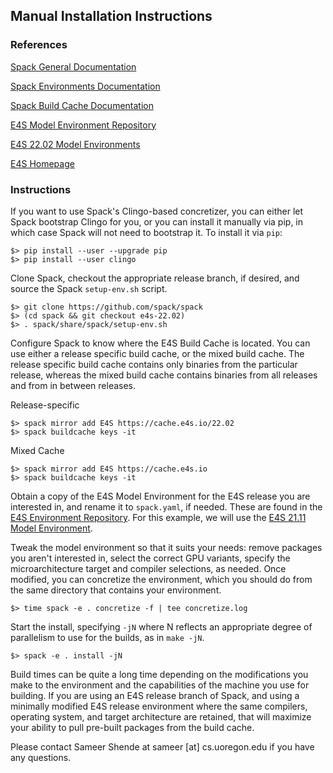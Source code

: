  <style type="text/css" rel="stylesheet">
 pre { text-align: left important!; }
 </style>

## Manual Installation Instructions

### References

[Spack General Documentation](https://spack.readthedocs.io/en/latest/)

[Spack Environments Documentation](https://spack.readthedocs.io/en/latest/environments.html)

[Spack Build Cache Documentation](https://spack.readthedocs.io/en/latest/binary_caches.html)

[E4S Model Environment Repository](https://github.com/E4S-Project/e4s)

[E4S 22.02 Model Environments](https://github.com/E4S-Project/e4s/tree/master/environments/22.02)

[E4S Homepage](https://e4s.io)

### Instructions

If you want to use Spack's Clingo-based concretizer, you can either let Spack bootstrap Clingo for you, or you can install it manually via pip, in which case Spack will not need to bootstrap it. To install it via `pip`:

```
$> pip install --user --upgrade pip
$> pip install --user clingo
```

Clone Spack, checkout the appropriate release branch, if desired, and source the Spack `setup-env.sh` script.
```
$> git clone https://github.com/spack/spack
$> (cd spack && git checkout e4s-22.02)
$> . spack/share/spack/setup-env.sh
```

Configure Spack to know where the E4S Build Cache is located. You can use either a release specific build cache, or the mixed build cache. The release specific build cache contains only binaries from the particular release, whereas the mixed build cache contains binaries from all releases and from in between releases.

Release-specific
```
$> spack mirror add E4S https://cache.e4s.io/22.02
$> spack buildcache keys -it
```

Mixed Cache
```
$> spack mirror add E4S https://cache.e4s.io
$> spack buildcache keys -it
```

Obtain a copy of the E4S Model Environment for the E4S release you are interested in, and rename it to `spack.yaml`, if needed. These are found in the [E4S Environment Repository](https://github.com/E4S-Project/e4s). For this example, we will use the [E4S 21.11 Model Environment](https://github.com/E4S-Project/e4s/blob/master/environments/22.02/spack-x86_64.yaml).

Tweak the model environment so that it suits your needs: remove packages you aren't interested in, select the correct GPU variants, specify the microarchitecture target and compiler selections, as needed. Once modified, you can concretize the environment, which you should do from the same directory that contains your environment.
```
$> time spack -e . concretize -f | tee concretize.log
```

Start the install, specifying `-jN` where N reflects an appropriate degree of parallelism to use for the builds, as in `make -jN`.
```
$> spack -e . install -jN
```

Build times can be quite a long time depending on the modifications you make to the environment and the capabilities of the machine you use for building. If you are using an E4S release branch of Spack, and using a minimally modified E4S release environment where the same compilers, operating system, and target architecture are retained, that will maximize your ability to pull pre-built packages from the build cache.

Please contact Sameer Shende at sameer [at] cs.uoregon.edu if you have any questions.



